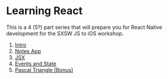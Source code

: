 # Learning React

This is a 4 (5?) part series that will prepare you for React Native
development for the SXSW JS to iOS workshop.

1. [Intro](0-intro)
2. [Notes App](1-notes-app)
3. [JSX](2-JSX)
4. [Events and State](3-events-and-state)
5. [Pascal Triangle (Bonus)](5-pascal-bonus)
